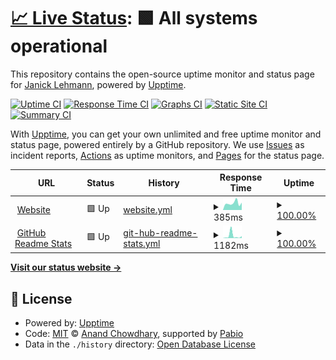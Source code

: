 # [📈 Live Status](https://JanickLehmann.github.io/upptime): <!--live status--> **🟩 All systems operational**

This repository contains the open-source uptime monitor and status page for [Janick Lehmann](janicklehmann.ch), powered by [Upptime](https://github.com/upptime/upptime).

[![Uptime CI](https://github.com/JanickLehmann/upptime/workflows/Uptime%20CI/badge.svg)](https://github.com/JanickLehmann/upptime/actions?query=workflow%3A%22Uptime+CI%22)
[![Response Time CI](https://github.com/JanickLehmann/upptime/workflows/Response%20Time%20CI/badge.svg)](https://github.com/JanickLehmann/upptime/actions?query=workflow%3A%22Response+Time+CI%22)
[![Graphs CI](https://github.com/JanickLehmann/upptime/workflows/Graphs%20CI/badge.svg)](https://github.com/JanickLehmann/upptime/actions?query=workflow%3A%22Graphs+CI%22)
[![Static Site CI](https://github.com/JanickLehmann/upptime/workflows/Static%20Site%20CI/badge.svg)](https://github.com/JanickLehmann/upptime/actions?query=workflow%3A%22Static+Site+CI%22)
[![Summary CI](https://github.com/JanickLehmann/upptime/workflows/Summary%20CI/badge.svg)](https://github.com/JanickLehmann/upptime/actions?query=workflow%3A%22Summary+CI%22)

With [Upptime](https://upptime.js.org), you can get your own unlimited and free uptime monitor and status page, powered entirely by a GitHub repository. We use [Issues](https://github.com/JanickLehmann/upptime/issues) as incident reports, [Actions](https://github.com/JanickLehmann/upptime/actions) as uptime monitors, and [Pages](https://JanickLehmann.github.io/upptime) for the status page.

<!--start: status pages-->
<!-- This summary is generated by Upptime (https://github.com/upptime/upptime) -->
<!-- Do not edit this manually, your changes will be overwritten -->
<!-- prettier-ignore -->
| URL | Status | History | Response Time | Uptime |
| --- | ------ | ------- | ------------- | ------ |
| <img alt="" src="https://icons.duckduckgo.com/ip3/janicklehmann.ch.ico" height="13"> [Website](https://janicklehmann.ch) | 🟩 Up | [website.yml](https://github.com/JanickLehmann/upptime/commits/HEAD/history/website.yml) | <details><summary><img alt="Response time graph" src="./graphs/website/response-time-week.png" height="20"> 385ms</summary><br><a href="https://JanickLehmann.github.io/upptime/history/website"><img alt="Response time 345" src="https://img.shields.io/endpoint?url=https%3A%2F%2Fraw.githubusercontent.com%2FJanickLehmann%2Fupptime%2FHEAD%2Fapi%2Fwebsite%2Fresponse-time.json"></a><br><a href="https://JanickLehmann.github.io/upptime/history/website"><img alt="24-hour response time 401" src="https://img.shields.io/endpoint?url=https%3A%2F%2Fraw.githubusercontent.com%2FJanickLehmann%2Fupptime%2FHEAD%2Fapi%2Fwebsite%2Fresponse-time-day.json"></a><br><a href="https://JanickLehmann.github.io/upptime/history/website"><img alt="7-day response time 385" src="https://img.shields.io/endpoint?url=https%3A%2F%2Fraw.githubusercontent.com%2FJanickLehmann%2Fupptime%2FHEAD%2Fapi%2Fwebsite%2Fresponse-time-week.json"></a><br><a href="https://JanickLehmann.github.io/upptime/history/website"><img alt="30-day response time 360" src="https://img.shields.io/endpoint?url=https%3A%2F%2Fraw.githubusercontent.com%2FJanickLehmann%2Fupptime%2FHEAD%2Fapi%2Fwebsite%2Fresponse-time-month.json"></a><br><a href="https://JanickLehmann.github.io/upptime/history/website"><img alt="1-year response time 345" src="https://img.shields.io/endpoint?url=https%3A%2F%2Fraw.githubusercontent.com%2FJanickLehmann%2Fupptime%2FHEAD%2Fapi%2Fwebsite%2Fresponse-time-year.json"></a></details> | <details><summary><a href="https://JanickLehmann.github.io/upptime/history/website">100.00%</a></summary><a href="https://JanickLehmann.github.io/upptime/history/website"><img alt="All-time uptime 100.00%" src="https://img.shields.io/endpoint?url=https%3A%2F%2Fraw.githubusercontent.com%2FJanickLehmann%2Fupptime%2FHEAD%2Fapi%2Fwebsite%2Fuptime.json"></a><br><a href="https://JanickLehmann.github.io/upptime/history/website"><img alt="24-hour uptime 100.00%" src="https://img.shields.io/endpoint?url=https%3A%2F%2Fraw.githubusercontent.com%2FJanickLehmann%2Fupptime%2FHEAD%2Fapi%2Fwebsite%2Fuptime-day.json"></a><br><a href="https://JanickLehmann.github.io/upptime/history/website"><img alt="7-day uptime 100.00%" src="https://img.shields.io/endpoint?url=https%3A%2F%2Fraw.githubusercontent.com%2FJanickLehmann%2Fupptime%2FHEAD%2Fapi%2Fwebsite%2Fuptime-week.json"></a><br><a href="https://JanickLehmann.github.io/upptime/history/website"><img alt="30-day uptime 100.00%" src="https://img.shields.io/endpoint?url=https%3A%2F%2Fraw.githubusercontent.com%2FJanickLehmann%2Fupptime%2FHEAD%2Fapi%2Fwebsite%2Fuptime-month.json"></a><br><a href="https://JanickLehmann.github.io/upptime/history/website"><img alt="1-year uptime 100.00%" src="https://img.shields.io/endpoint?url=https%3A%2F%2Fraw.githubusercontent.com%2FJanickLehmann%2Fupptime%2FHEAD%2Fapi%2Fwebsite%2Fuptime-year.json"></a></details>
| <img alt="" src="https://icons.duckduckgo.com/ip3/github-readme-stats-tawny-chi-62.vercel.app.ico" height="13"> [GitHub Readme Stats](https://github-readme-stats-tawny-chi-62.vercel.app/api/status/up) | 🟩 Up | [git-hub-readme-stats.yml](https://github.com/JanickLehmann/upptime/commits/HEAD/history/git-hub-readme-stats.yml) | <details><summary><img alt="Response time graph" src="./graphs/git-hub-readme-stats/response-time-week.png" height="20"> 1182ms</summary><br><a href="https://JanickLehmann.github.io/upptime/history/git-hub-readme-stats"><img alt="Response time 559" src="https://img.shields.io/endpoint?url=https%3A%2F%2Fraw.githubusercontent.com%2FJanickLehmann%2Fupptime%2FHEAD%2Fapi%2Fgit-hub-readme-stats%2Fresponse-time.json"></a><br><a href="https://JanickLehmann.github.io/upptime/history/git-hub-readme-stats"><img alt="24-hour response time 895" src="https://img.shields.io/endpoint?url=https%3A%2F%2Fraw.githubusercontent.com%2FJanickLehmann%2Fupptime%2FHEAD%2Fapi%2Fgit-hub-readme-stats%2Fresponse-time-day.json"></a><br><a href="https://JanickLehmann.github.io/upptime/history/git-hub-readme-stats"><img alt="7-day response time 1182" src="https://img.shields.io/endpoint?url=https%3A%2F%2Fraw.githubusercontent.com%2FJanickLehmann%2Fupptime%2FHEAD%2Fapi%2Fgit-hub-readme-stats%2Fresponse-time-week.json"></a><br><a href="https://JanickLehmann.github.io/upptime/history/git-hub-readme-stats"><img alt="30-day response time 588" src="https://img.shields.io/endpoint?url=https%3A%2F%2Fraw.githubusercontent.com%2FJanickLehmann%2Fupptime%2FHEAD%2Fapi%2Fgit-hub-readme-stats%2Fresponse-time-month.json"></a><br><a href="https://JanickLehmann.github.io/upptime/history/git-hub-readme-stats"><img alt="1-year response time 559" src="https://img.shields.io/endpoint?url=https%3A%2F%2Fraw.githubusercontent.com%2FJanickLehmann%2Fupptime%2FHEAD%2Fapi%2Fgit-hub-readme-stats%2Fresponse-time-year.json"></a></details> | <details><summary><a href="https://JanickLehmann.github.io/upptime/history/git-hub-readme-stats">100.00%</a></summary><a href="https://JanickLehmann.github.io/upptime/history/git-hub-readme-stats"><img alt="All-time uptime 99.98%" src="https://img.shields.io/endpoint?url=https%3A%2F%2Fraw.githubusercontent.com%2FJanickLehmann%2Fupptime%2FHEAD%2Fapi%2Fgit-hub-readme-stats%2Fuptime.json"></a><br><a href="https://JanickLehmann.github.io/upptime/history/git-hub-readme-stats"><img alt="24-hour uptime 100.00%" src="https://img.shields.io/endpoint?url=https%3A%2F%2Fraw.githubusercontent.com%2FJanickLehmann%2Fupptime%2FHEAD%2Fapi%2Fgit-hub-readme-stats%2Fuptime-day.json"></a><br><a href="https://JanickLehmann.github.io/upptime/history/git-hub-readme-stats"><img alt="7-day uptime 100.00%" src="https://img.shields.io/endpoint?url=https%3A%2F%2Fraw.githubusercontent.com%2FJanickLehmann%2Fupptime%2FHEAD%2Fapi%2Fgit-hub-readme-stats%2Fuptime-week.json"></a><br><a href="https://JanickLehmann.github.io/upptime/history/git-hub-readme-stats"><img alt="30-day uptime 100.00%" src="https://img.shields.io/endpoint?url=https%3A%2F%2Fraw.githubusercontent.com%2FJanickLehmann%2Fupptime%2FHEAD%2Fapi%2Fgit-hub-readme-stats%2Fuptime-month.json"></a><br><a href="https://JanickLehmann.github.io/upptime/history/git-hub-readme-stats"><img alt="1-year uptime 99.98%" src="https://img.shields.io/endpoint?url=https%3A%2F%2Fraw.githubusercontent.com%2FJanickLehmann%2Fupptime%2FHEAD%2Fapi%2Fgit-hub-readme-stats%2Fuptime-year.json"></a></details>

<!--end: status pages-->

[**Visit our status website →**](https://JanickLehmann.github.io/upptime)

## 📄 License

- Powered by: [Upptime](https://github.com/upptime/upptime)
- Code: [MIT](./LICENSE) © [Anand Chowdhary](https://anandchowdhary.com), supported by [Pabio](https://pabio.com)
- Data in the `./history` directory: [Open Database License](https://opendatacommons.org/licenses/odbl/1-0/)
